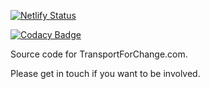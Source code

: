 [![Netlify Status](https://api.netlify.com/api/v1/badges/6bcba02e-4171-4f58-9cff-f7c798cb24b4/deploy-status)](https://app.netlify.com/sites/transportforchange/deploys)

[![Codacy Badge](https://api.codacy.com/project/badge/Grade/4b094a825e9343e8b709ecaceb015294)](https://www.codacy.com/manual/campbellb/TransportForChange?utm_source=github.com&amp;utm_medium=referral&amp;utm_content=campbellbartlett/TransportForChange&amp;utm_campaign=Badge_Grade)

Source code for TransportForChange.com.

Please get in touch if you want to be involved.
